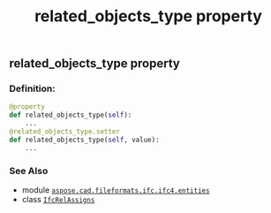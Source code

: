﻿---
title: related_objects_type property
second_title: Aspose.CAD for Python via .NET API References
description: 
type: docs
weight: 100
url: /python-net/aspose.cad.fileformats.ifc.ifc4.entities/ifcrelassigns/related_objects_type/
is_root: false
---

## related_objects_type property

### Definition:
```python
@property
def related_objects_type(self):
    ...
@related_objects_type.setter
def related_objects_type(self, value):
    ...
```

### See Also
* module [`aspose.cad.fileformats.ifc.ifc4.entities`](../../)
* class [`IfcRelAssigns`](/cad/python-net/aspose.cad.fileformats.ifc.ifc4.entities/ifcrelassigns)
